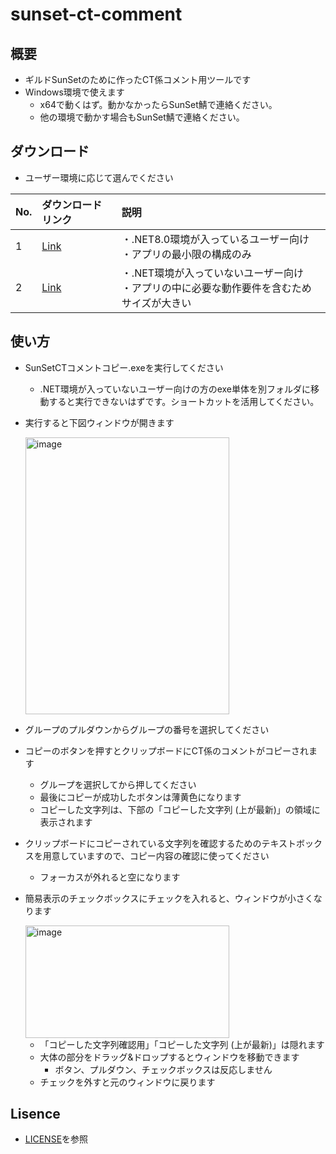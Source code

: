# sunset-ct-comment

## 概要

* ギルドSunSetのために作ったCT係コメント用ツールです
* Windows環境で使えます
  * x64で動くはず。動かなかったらSunSet鯖で連絡ください。
  * 他の環境で動かす場合もSunSet鯖で連絡ください。

## ダウンロード

* ユーザー環境に応じて選んでください

| No. | ダウンロードリンク | 説明                               |
| :-- | :----------------- | :--------------------------------- |
| 1   | [Link](https://github.com/simon-mog/sunset-ct-comment/raw/main/downloads/SunSetCTComment_dotNET%E6%A7%8B%E7%AF%89%E6%B8%88%E3%81%BF%E7%92%B0%E5%A2%83%E5%90%91%E3%81%91.zip) | ・.NET8.0環境が入っているユーザー向け<br>・アプリの最小限の構成のみ |
| 2   | [Link](https://github.com/simon-mog/sunset-ct-comment/raw/main/downloads/SunSetCTComment_dotNET%E8%BE%BC%E3%81%BF.zip) | ・.NET環境が入っていないユーザー向け<br>・アプリの中に必要な動作要件を含むためサイズが大きい |

## 使い方

* SunSetCTコメントコピー.exeを実行してください
  * .NET環境が入っていないユーザー向けの方のexe単体を別フォルダに移動すると実行できないはずです。ショートカットを活用してください。
* 実行すると下図ウィンドウが開きます

  <img width="326" height="443" alt="image" src="https://github.com/user-attachments/assets/787b7be3-db82-4a4e-86ff-d2627d40de06" />

* グループのプルダウンからグループの番号を選択してください
* コピーのボタンを押すとクリップボードにCT係のコメントがコピーされます
  * グループを選択してから押してください
  * 最後にコピーが成功したボタンは薄黄色になります
  * コピーした文字列は、下部の「コピーした文字列 (上が最新)」の領域に表示されます
* クリップボードにコピーされている文字列を確認するためのテキストボックスを用意していますので、コピー内容の確認に使ってください
  * フォーカスが外れると空になります
* 簡易表示のチェックボックスにチェックを入れると、ウィンドウが小さくなります

  <img width="326" height="180" alt="image" src="https://github.com/user-attachments/assets/a9e71121-78aa-4ce4-bd8f-486f712bd033" />

  * 「コピーした文字列確認用」「コピーした文字列 (上が最新)」は隠れます
  * 大体の部分をドラッグ&ドロップするとウィンドウを移動できます
    * ボタン、プルダウン、チェックボックスは反応しません
  * チェックを外すと元のウィンドウに戻ります

## Lisence


* [LICENSE](https://github.com/simon-mog/sunset-ct-comment/blob/main/LICENSE)を参照
